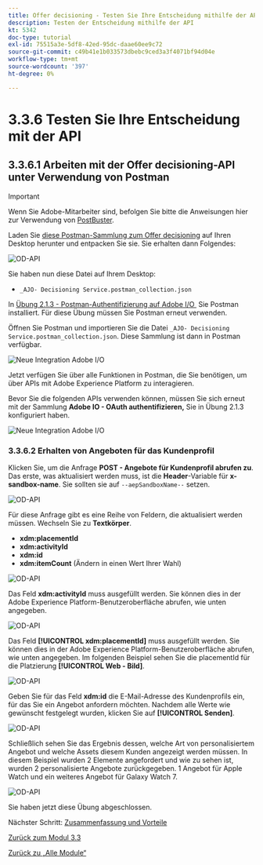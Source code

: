 ```yaml
---
title: Offer decisioning - Testen Sie Ihre Entscheidung mithilfe der API.
description: Testen der Entscheidung mithilfe der API
kt: 5342
doc-type: tutorial
exl-id: 75515a3e-5df8-42ed-95dc-daae60ee9c72
source-git-commit: c49b41e1b033573dbebc9ced3a3f4071bf94d04e
workflow-type: tm+mt
source-wordcount: '397'
ht-degree: 0%

---
```


# 3.3.6 Testen Sie Ihre Entscheidung mit der API

## 3.3.6.1 Arbeiten mit der Offer decisioning-API unter Verwendung von Postman

>[!IMPORTANT]
>
>Wenn Sie Adobe-Mitarbeiter sind, befolgen Sie bitte die Anweisungen hier zur Verwendung von [PostBuster](./../../../postbuster.md).

Laden Sie [diese Postman-Sammlung zum Offer decisioning](./../../../assets/postman/postman_offer-decisioning.zip) auf Ihren Desktop herunter und entpacken Sie sie. Sie erhalten dann Folgendes:

![OD-API](./images/unzip.png)

Sie haben nun diese Datei auf Ihrem Desktop:

- `_AJO- Decisioning Service.postman_collection.json`

In [Übung 2.1.3 - Postman-Authentifizierung auf Adobe I/O &#x200B;](./../../../modules/rtcdp-b2c/module2.1/ex3.md) Sie Postman installiert. Für diese Übung müssen Sie Postman erneut verwenden.

Öffnen Sie Postman und importieren Sie die Datei `_AJO- Decisioning Service.postman_collection.json`. Diese Sammlung ist dann in Postman verfügbar.

![Neue Integration Adobe I/O](./images/postmanui.png)

Jetzt verfügen Sie über alle Funktionen in Postman, die Sie benötigen, um über APIs mit Adobe Experience Platform zu interagieren.

Bevor Sie die folgenden APIs verwenden können, müssen Sie sich erneut mit der Sammlung **Adobe IO - OAuth authentifizieren,** Sie in Übung 2.1.3 konfiguriert haben.

![Neue Integration Adobe I/O](./images/postmanui1.png)


### 3.3.6.2 Erhalten von Angeboten für das Kundenprofil

Klicken Sie, um die Anfrage **POST - Angebote für Kundenprofil abrufen zu**. Das erste, was aktualisiert werden muss, ist die **Header**-Variable für **x-sandbox-name**. Sie sollten sie auf `--aepSandboxName--` setzen.

![OD-API](./images/api23.png)

Für diese Anfrage gibt es eine Reihe von Feldern, die aktualisiert werden müssen. Wechseln Sie zu **Textkörper**.

- **xdm:placementId**
- **xdm:activityId**
- **xdm:id**
- **xdm:itemCount** (Ändern in einen Wert Ihrer Wahl)

![OD-API](./images/api24.png)

Das Feld **xdm:activityId** muss ausgefüllt werden. Sie können dies in der Adobe Experience Platform-Benutzeroberfläche abrufen, wie unten angegeben.

![OD-API](./images/activityid.png)

Das Feld **[!UICONTROL xdm:placementId]** muss ausgefüllt werden. Sie können dies in der Adobe Experience Platform-Benutzeroberfläche abrufen, wie unten angegeben. Im folgenden Beispiel sehen Sie die placementId für die Platzierung **[!UICONTROL Web - Bild]**.

![OD-API](./images/placementid.png)

Geben Sie für das Feld **xdm:id** die E-Mail-Adresse des Kundenprofils ein, für das Sie ein Angebot anfordern möchten. Nachdem alle Werte wie gewünscht festgelegt wurden, klicken Sie auf **[!UICONTROL Senden]**.

![OD-API](./images/api24a.png)

Schließlich sehen Sie das Ergebnis dessen, welche Art von personalisiertem Angebot und welche Assets diesem Kunden angezeigt werden müssen. In diesem Beispiel wurden 2 Elemente angefordert und wie zu sehen ist, wurden 2 personalisierte Angebote zurückgegeben. 1 Angebot für Apple Watch und ein weiteres Angebot für Galaxy Watch 7.

![OD-API](./images/api25.png)

Sie haben jetzt diese Übung abgeschlossen.

Nächster Schritt: [Zusammenfassung und Vorteile](./summary.md)

[Zurück zum Modul 3.3](./offer-decisioning.md)

[Zurück zu „Alle Module“](./../../../overview.md)

